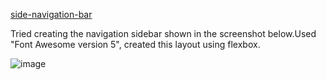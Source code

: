  [side-navigation-bar](https://divvya007.github.io/side-navigation-bar/)

Tried creating the navigation sidebar shown in the screenshot below.Used "Font Awesome version 5", created this layout using flexbox.

![image](https://user-images.githubusercontent.com/40967002/119273777-595b9f80-bc04-11eb-8935-f6f802615f3e.png)
